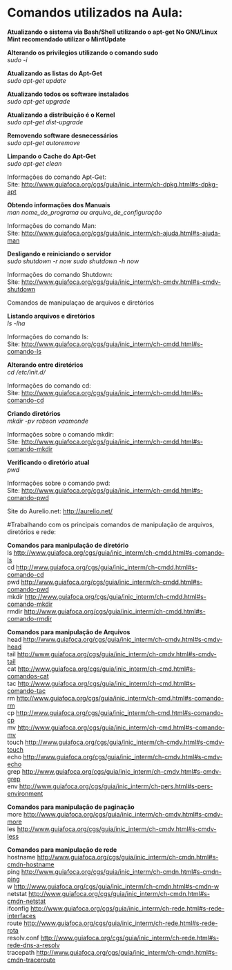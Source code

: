 <h1>Comandos utilizados na Aula:</h1>

<b>Atualizando o sistema via Bash/Shell utilizando o apt-get
No GNU/Linux Mint recomendado utilizar o MintUpdate

Alterando os privilegios utilizando o comando sudo</b><br>
<i>sudo -i</i>

<b>Atualizando as listas do Apt-Get</b><br>
<i>sudo apt-get update</i>

<b>Atualizando todos os software instalados</b><br>
<i>sudo apt-get upgrade</i>

<b>Atualizando a distribuição é o Kernel</b><br>
<i>sudo apt-get dist-upgrade</i>

<b>Removendo software desnecessários</b><br>
<i>sudo apt-get autoremove</i>

<b>Limpando o Cache do Apt-Get</b><br>
<i>sudo apt-get clean</i>

Informações do comando Apt-Get:<br>
Site: http://www.guiafoca.org/cgs/guia/inic_interm/ch-dpkg.html#s-dpkg-apt

<b>Obtendo informações dos Manuais</b><br>
<i>man nome_do_programa ou arquivo_de_configuração</i>

Informações do comando Man:<br>
Site: http://www.guiafoca.org/cgs/guia/inic_interm/ch-ajuda.html#s-ajuda-man

<b>Desligando e reiniciando o servidor</b><br>
<i>sudo shutdown -r now</i>
<i>sudo shutdown -h now</i>

Informações do comando Shutdown:<br>
Site: http://www.guiafoca.org/cgs/guia/inic_interm/ch-cmdv.html#s-cmdv-shutdown

Comandos de manipulaçao de arquivos e diretórios

<b>Listando arquivos e diretórios</b><br>
<i>ls -lha</i>

Informações do comando ls:<br>
Site: http://www.guiafoca.org/cgs/guia/inic_interm/ch-cmdd.html#s-comando-ls

<b>Alterando entre diretórios</b><br>
<i>cd /etc/init.d/</i>

Informações do comando cd:<br>
Site: http://www.guiafoca.org/cgs/guia/inic_interm/ch-cmdd.html#s-comando-cd

<b>Criando diretórios</b><br>
<i>mkdir -pv robson vaamonde</i>

Informações sobre o comando mkdir:<br>
Site: http://www.guiafoca.org/cgs/guia/inic_interm/ch-cmdd.html#s-comando-mkdir

<b>Verificando o diretório atual</b><br>
<i>pwd</i>

Informações sobre o comando pwd:<br>
Site: http://www.guiafoca.org/cgs/guia/inic_interm/ch-cmdd.html#s-comando-pwd

Site do Aurelio.net: http://aurelio.net/

#Trabalhando com os principais comandos de manipulação de arquivos, diretórios e rede:

<b>Comandos para manipulação de diretório</b><br>
ls        http://www.guiafoca.org/cgs/guia/inic_interm/ch-cmdd.html#s-comando-ls<br>
cd        http://www.guiafoca.org/cgs/guia/inic_interm/ch-cmdd.html#s-comando-cd<br>
pwd       http://www.guiafoca.org/cgs/guia/inic_interm/ch-cmdd.html#s-comando-pwd<br>
mkdir     http://www.guiafoca.org/cgs/guia/inic_interm/ch-cmdd.html#s-comando-mkdir<br>
rmdir     http://www.guiafoca.org/cgs/guia/inic_interm/ch-cmdd.html#s-comando-rmdir<br>

<b>Comandos para manipulação de Arquivos</b><br>
head      http://www.guiafoca.org/cgs/guia/inic_interm/ch-cmdv.html#s-cmdv-head<br>
tail      http://www.guiafoca.org/cgs/guia/inic_interm/ch-cmdv.html#s-cmdv-tail<br>
cat       http://www.guiafoca.org/cgs/guia/inic_interm/ch-cmd.html#s-comandos-cat<br>
tac       http://www.guiafoca.org/cgs/guia/inic_interm/ch-cmd.html#s-comando-tac<br>
rm        http://www.guiafoca.org/cgs/guia/inic_interm/ch-cmd.html#s-comando-rm<br>
cp        http://www.guiafoca.org/cgs/guia/inic_interm/ch-cmd.html#s-comando-cp<br>
mv        http://www.guiafoca.org/cgs/guia/inic_interm/ch-cmd.html#s-comando-mv<br>
touch     http://www.guiafoca.org/cgs/guia/inic_interm/ch-cmdv.html#s-cmdv-touch<br>
echo      http://www.guiafoca.org/cgs/guia/inic_interm/ch-cmdv.html#s-cmdv-echo<br>
grep      http://www.guiafoca.org/cgs/guia/inic_interm/ch-cmdv.html#s-cmdv-grep<br>
env       http://www.guiafoca.org/cgs/guia/inic_interm/ch-pers.html#s-pers-environment<br>

<b>Comandos para manipulação de paginação</b><br>
more      http://www.guiafoca.org/cgs/guia/inic_interm/ch-cmdv.html#s-cmdv-more<br>
les       http://www.guiafoca.org/cgs/guia/inic_interm/ch-cmdv.html#s-cmdv-less<br>

<b>Comandos para manipulação de rede</b><br>
hostname  http://www.guiafoca.org/cgs/guia/inic_interm/ch-cmdn.html#s-cmdn-hostname<br>
ping      http://www.guiafoca.org/cgs/guia/inic_interm/ch-cmdn.html#s-cmdn-ping<br>
w         http://www.guiafoca.org/cgs/guia/inic_interm/ch-cmdn.html#s-cmdn-w<br>
netstat   http://www.guiafoca.org/cgs/guia/inic_interm/ch-cmdn.html#s-cmdn-netstat<br>
ifconfig  http://www.guiafoca.org/cgs/guia/inic_interm/ch-rede.html#s-rede-interfaces<br>
route     http://www.guiafoca.org/cgs/guia/inic_interm/ch-rede.html#s-rede-rota<br>
resolv.conf http://www.guiafoca.org/cgs/guia/inic_interm/ch-rede.html#s-rede-dns-a-resolv<br>
tracepath http://www.guiafoca.org/cgs/guia/inic_interm/ch-cmdn.html#s-cmdn-traceroute<br>

